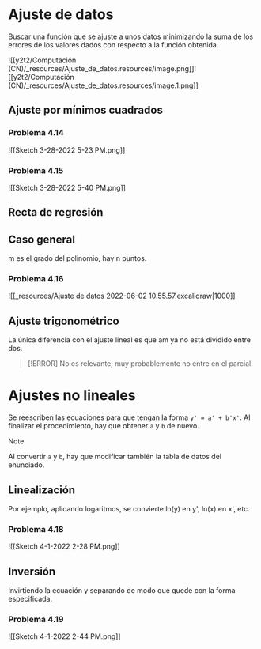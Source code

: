 

# Ajuste de datos
Buscar una función que se ajuste a unos datos minimizando la suma de los errores de los valores dados con respecto a la función obtenida.

![[y2t2/Computación (CN)/_resources/Ajuste_de_datos.resources/image.png]]![[y2t2/Computación (CN)/_resources/Ajuste_de_datos.resources/image.1.png]]

## Ajuste por mínimos cuadrados

### Problema 4.14
![[Sketch 3-28-2022 5-23 PM.png]]


### Problema 4.15
![[Sketch 3-28-2022 5-40 PM.png]]


## Recta de regresión


## Caso general
m es el grado del polinomio, hay n puntos.


### Problema 4.16
![[_resources/Ajuste de datos 2022-06-02 10.55.57.excalidraw|1000]]


## Ajuste trigonométrico
La única diferencia con el ajuste lineal es que am ya no está dividido entre dos.
> [!ERROR]
> No es relevante, muy probablemente no entre en el parcial.

# Ajustes no lineales
Se reescriben las ecuaciones para que tengan la forma `y' = a' + b'x'`.
Al finalizar el procedimiento, hay que obtener `a` y `b` de nuevo.
> [!NOTE]
Al convertir `a` y `b`, hay que modificar también la tabla de datos del enunciado.

## Linealización
Por ejemplo, aplicando logaritmos, se convierte ln(y) en y', ln(x) en x', etc.


### Problema 4.18
![[Sketch 4-1-2022 2-28 PM.png]]

## Inversión
Invirtiendo la ecuación y separando de modo que quede con la forma especificada.

### Problema 4.19
![[Sketch 4-1-2022 2-44 PM.png]]
